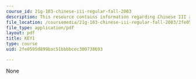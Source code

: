 ```yaml
---
course_id: 21g-103-chinese-iii-regular-fall-2003
description: This resource contains information regarding Chinese III assignments.
file_location: /coursemedia/21g-103-chinese-iii-regular-fall-2003/2fe0595d899bac51bbbbcec300738693_MIT21G_103F03_L51103.pdf
file_type: application/pdf
layout: pdf
title: KEY1
type: course
uid: 2fe0595d899bac51bbbbcec300738693

---
```

None